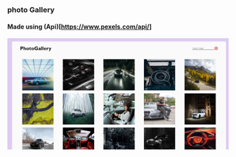 ### photo Gallery

#### Made using (Api)[https://www.pexels.com/api/]

![](./images/Screenshot%20(293).png)